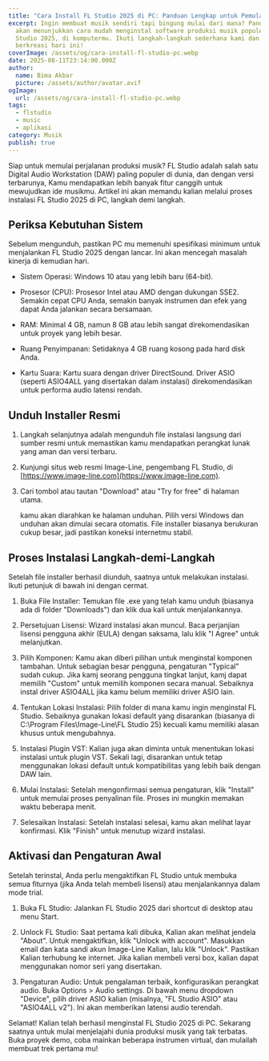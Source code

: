 ```yaml
---
title: "Cara Install FL Studio 2025 di PC: Panduan Lengkap untuk Pemula"
excerpt: Ingin membuat musik sendiri tapi bingung mulai dari mana? Panduan ini
  akan menunjukkan cara mudah menginstal software produksi musik populer, FL
  Studio 2025, di komputermu. Ikuti langkah-langkah sederhana kami dan mulailah
  berkreasi hari ini!
coverImage: /assets/og/cara-install-fl-studio-pc.webp
date: 2025-08-11T23:14:00.000Z
author:
  name: Bima Akbar
  picture: /assets/author/avatar.avif
ogImage:
  url: /assets/og/cara-install-fl-studio-pc.webp
tags:
  - flstudio
  - music
  - aplikasi
category: Musik
publish: true
---
```

Siap untuk memulai perjalanan produksi musik? FL Studio adalah salah satu Digital Audio Workstation (DAW) paling populer di dunia, dan dengan versi terbarunya, Kamu mendapatkan lebih banyak fitur canggih untuk mewujudkan ide musikmu. Artikel ini akan memandu kalian melalui proses instalasi FL Studio 2025 di PC, langkah demi langkah.

## Periksa Kebutuhan Sistem

Sebelum mengunduh, pastikan PC mu memenuhi spesifikasi minimum untuk menjalankan FL Studio 2025 dengan lancar. Ini akan mencegah masalah kinerja di kemudian hari.

*   Sistem Operasi: Windows 10 atau yang lebih baru (64-bit).
    
*   Prosesor (CPU): Prosesor Intel atau AMD dengan dukungan SSE2. Semakin cepat CPU Anda, semakin banyak instrumen dan efek yang dapat Anda jalankan secara bersamaan.
    
*   RAM: Minimal 4 GB, namun 8 GB atau lebih sangat direkomendasikan untuk proyek yang lebih besar.
    
*   Ruang Penyimpanan: Setidaknya 4 GB ruang kosong pada hard disk Anda.
    
*   Kartu Suara: Kartu suara dengan driver DirectSound. Driver ASIO (seperti ASIO4ALL yang disertakan dalam instalasi) direkomendasikan untuk performa audio latensi rendah.
    

## Unduh Installer Resmi

1.  Langkah selanjutnya adalah mengunduh file instalasi langsung dari sumber resmi untuk memastikan kamu mendapatkan perangkat lunak yang aman dan versi terbaru.
    
2.  Kunjungi situs web resmi Image-Line, pengembang FL Studio, di [https://www.image-line.com](https://www.image-line.com).
    
3.  Cari tombol atau tautan "Download" atau "Try for free" di halaman utama.
    
    kamu akan diarahkan ke halaman unduhan. Pilih versi Windows dan unduhan akan dimulai secara otomatis. File installer biasanya berukuran cukup besar, jadi pastikan koneksi internetmu stabil.
    

## Proses Instalasi Langkah-demi-Langkah

Setelah file installer berhasil diunduh, saatnya untuk melakukan instalasi. Ikuti petunjuk di bawah ini dengan cermat.

1.  Buka File Installer: Temukan file .exe yang telah kamu unduh (biasanya ada di folder "Downloads") dan klik dua kali untuk menjalankannya.
    
2.  Persetujuan Lisensi: Wizard instalasi akan muncul. Baca perjanjian lisensi pengguna akhir (EULA) dengan saksama, lalu klik "I Agree" untuk melanjutkan.
    
3.  Pilih Komponen: Kamu akan diberi pilihan untuk menginstal komponen tambahan. Untuk sebagian besar pengguna, pengaturan "Typical" sudah cukup. Jika kamj seorang pengguna tingkat lanjut, kamj dapat memilih "Custom" untuk memilih komponen secara manual. Sebaiknya instal driver ASIO4ALL jika kamu belum memiliki driver ASIO lain.
    
4.  Tentukan Lokasi Instalasi: Pilih folder di mana kamu ingin menginstal FL Studio. Sebaiknya gunakan lokasi default yang disarankan (biasanya di C:\\Program Files\\Image-Line\\FL Studio 25) kecuali kamu memiliki alasan khusus untuk mengubahnya.
    
5.  Instalasi Plugin VST: Kalian juga akan diminta untuk menentukan lokasi instalasi untuk plugin VST. Sekali lagi, disarankan untuk tetap menggunakan lokasi default untuk kompatibilitas yang lebih baik dengan DAW lain.
    
6.  Mulai Instalasi: Setelah mengonfirmasi semua pengaturan, klik "Install" untuk memulai proses penyalinan file. Proses ini mungkin memakan waktu beberapa menit.
    
7.  Selesaikan Instalasi: Setelah instalasi selesai, kamu akan melihat layar konfirmasi. Klik "Finish" untuk menutup wizard instalasi.
    

## Aktivasi dan Pengaturan Awal

Setelah terinstal, Anda perlu mengaktifkan FL Studio untuk membuka semua fiturnya (jika Anda telah membeli lisensi) atau menjalankannya dalam mode trial.

1.  Buka FL Studio: Jalankan FL Studio 2025 dari shortcut di desktop atau menu Start.
    
2.  Unlock FL Studio: Saat pertama kali dibuka, Kalian akan melihat jendela "About". Untuk mengaktifkan, klik "Unlock with account". Masukkan email dan kata sandi akun Image-Line Kalian, lalu klik "Unlock". Pastikan Kalian terhubung ke internet. Jika kalian membeli versi box, kalian dapat menggunakan nomor seri yang disertakan.
    
3.  Pengaturan Audio: Untuk pengalaman terbaik, konfigurasikan perangkat audio. Buka Options > Audio settings. Di bawah menu dropdown "Device", pilih driver ASIO kalian (misalnya, "FL Studio ASIO" atau "ASIO4ALL v2"). Ini akan memberikan latensi audio terendah.
    

Selamat! Kalian telah berhasil menginstal FL Studio 2025 di PC. Sekarang saatnya untuk mulai menjelajahi dunia produksi musik yang tak terbatas. Buka proyek demo, coba mainkan beberapa instrumen virtual, dan mulailah membuat trek pertama mu!